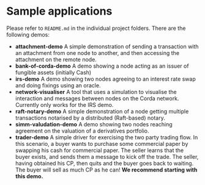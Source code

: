 # Sample applications

Please refer to `README.md` in the individual project folders.  There are the following demos:

* **attachment-demo** A simple demonstration of sending a transaction with an attachment from one node to another, and then accessing the attachment on the remote node.
* **bank-of-corda-demo** A demo showing a node acting as an issuer of fungible assets (initially Cash)
* **irs-demo** A demo showing two nodes agreeing to an interest rate swap and doing fixings using an oracle.
* **network-visualiser** A tool that uses a simulation to visualise the interaction and messages between nodes on the Corda network. Currently only works for the IRS demo.
* **raft-notary-demo** A simple demonstration of a node getting multiple transactions notarised by a distributed (Raft-based) notary.
* **simm-valudation-demo** A demo showing two nodes reaching agreement on the valuation of a derivatives portfolio.
* **trader-demo** A simple driver for exercising the two party trading flow. In this scenario, a buyer wants to purchase some commercial paper by swapping his cash for commercial paper. The seller learns that the buyer exists, and sends them a message to kick off the trade. The seller, having obtained his CP, then quits and the buyer goes back to waiting. The buyer will sell as much CP as he can! **We recommend starting with this demo.**
